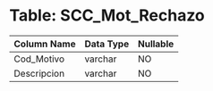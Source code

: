 # Table: SCC_Mot_Rechazo

| Column Name | Data Type | Nullable |
|-------------|-----------|----------|
| Cod_Motivo | varchar | NO |
| Descripcion | varchar | NO |
